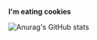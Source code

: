 **I'm eating cookies**

![Anurag's GitHub stats](https://github-readme-stats.vercel.app/api?username=dokuga-cpu&show_icons=true&theme=cobalt)

